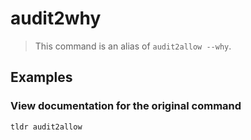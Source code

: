 # audit2why

> This command is an alias of `audit2allow --why`.

## Examples

### View documentation for the original command

```bash
tldr audit2allow
```
